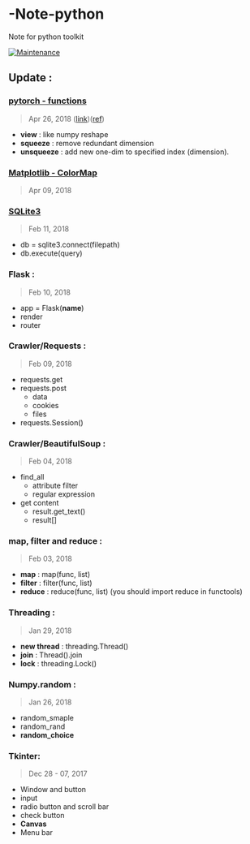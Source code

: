# -Note-python
Note for python toolkit

[![Maintenance](https://img.shields.io/badge/Maintained%3F-yes-green.svg)](https://GitHub.com/Naereen/StrapDown.js/graphs/commit-activity)

## Update :

### [pytorch - functions](#)
> Apr 26, 2018
([link](./pyTorch/1-1%20Tensor%20functions.ipynb))([ref](http://pytorch.org/docs/stable/torch.html))
- __view__ : like numpy reshape
- __squeeze__ : remove redundant dimension
- __unsqueeze__ : add new one-dim to specified index (dimension).


### [Matplotlib - ColorMap](https://matplotlib.org/tutorials/colors/colormaps.html)
> Apr 09, 2018

### [SQLite3](https://docs.python.org/2/library/sqlite3.html)
> Feb 11, 2018
- db = sqlite3.connect(filepath)
- db.execute(query)

### Flask :
> Feb 10, 2018
- app = Flask(__name__)
- render
- router

### Crawler/Requests :
> Feb 09, 2018
- requests.get
- requests.post
	- data
	- cookies
	- files
- requests.Session()

### Crawler/BeautifulSoup :
> Feb 04, 2018
- find_all
	- attribute filter
	- regular expression
- get content
	- result.get_text()
	- result[<attr>]

### map, filter and reduce :
> Feb 03, 2018

- **map** : map(func, list)
- **filter** : filter(func, list)
- **reduce** : reduce(func, list)
(you should import reduce in functools)

### Threading :
> Jan 29, 2018

- **new thread** : threading.Thread()
- **join** : Thread().join
- **lock** : threading.Lock()

### Numpy.random :

> Jan 26, 2018

- random_smaple
- random_rand
- **random_choice**

### Tkinter: 

> Dec 28 - 07, 2017

- Window and button
- input
- radio button and scroll bar
- check button
- **Canvas**
- Menu bar